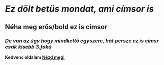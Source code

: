 # _Ez dölt betüs mondat, ami címsor is_

## **Néha meg erős/bold ez is címsor** 
### **_De van az úgy hogy mindkettő egyszere, hát persze ez is címsr csak kisebb 3.fokú_**
**Kedvenc oldalam [Nézd meg!](www.flickr.com)**
